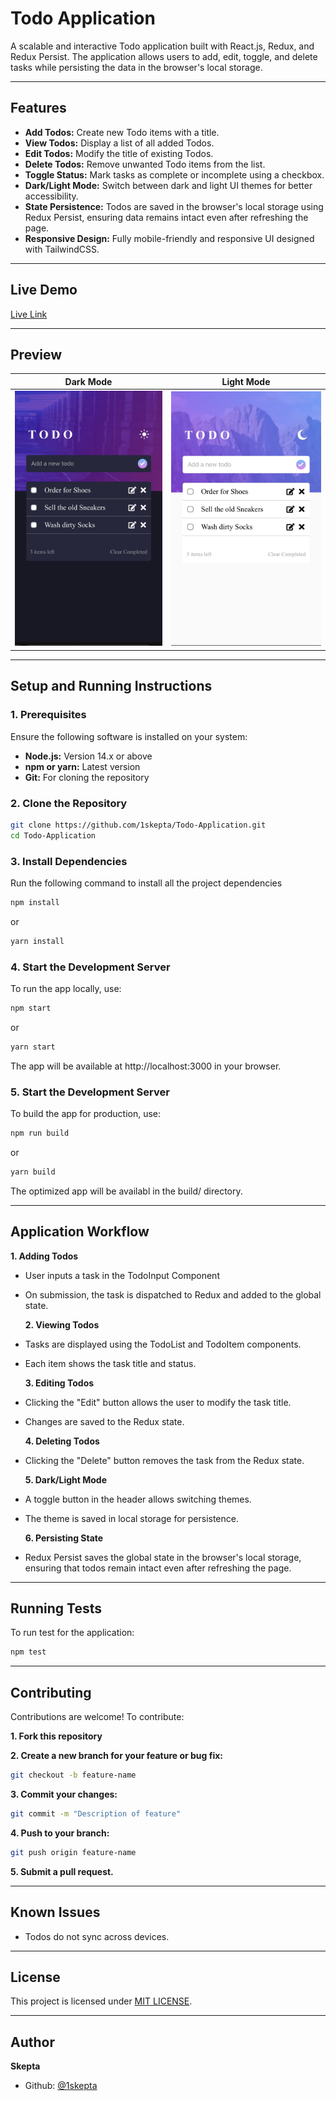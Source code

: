 # Todo Application

A scalable and interactive Todo application built with React.js, Redux, and Redux Persist. The application allows users to add, edit, toggle, and delete tasks while persisting the data in the browser's local storage.

---

## **Features**

- **Add Todos:** Create new Todo items with a title.
- **View Todos:** Display a list of all added Todos.
- **Edit Todos:** Modify the title of existing Todos.
- **Delete Todos:** Remove unwanted Todo items from the list.
- **Toggle Status:** Mark tasks as complete or incomplete using a checkbox.
- **Dark/Light Mode:** Switch between dark and light UI themes for better accessibility.
- **State Persistence:** Todos are saved in the browser's local storage using Redux Persist, ensuring data remains intact even after refreshing the page.
- **Responsive Design:** Fully mobile-friendly and responsive UI designed with TailwindCSS.

---

## **Live Demo**

[Live Link](https://todo-application-rho-weld.vercel.app/)

---

## **Preview**

| Dark Mode                                | Light Mode                                 |
| ---------------------------------------- | ------------------------------------------ |
| ![image](./src//assets/design/dark.jpeg) | ![image](./src//assets//design/light.jpeg) |

---

## **Setup and Running Instructions**

### **1. Prerequisites**

Ensure the following software is installed on your system:

- **Node.js:** Version 14.x or above
- **npm or yarn:** Latest version
- **Git:** For cloning the repository

### **2. Clone the Repository**

```bash
git clone https://github.com/1skepta/Todo-Application.git
cd Todo-Application
```

### **3. Install Dependencies**

Run the following command to install all the project dependencies

```bash
npm install
```

or

```bash
yarn install
```

### **4. Start the Development Server**

To run the app locally, use:

```bash
npm start
```

or

```bash
yarn start
```

The app will be available at http://localhost:3000 in your browser.

### **5. Start the Development Server**

To build the app for production, use:

```bash
npm run build
```

or

```bash
yarn build
```

The optimized app will be availabl in the build/ directory.

---

## **Application Workflow**

**1. Adding Todos**

- User inputs a task in the TodoInput Component
- On submission, the task is dispatched to Redux and added to the global state.

  **2. Viewing Todos**

- Tasks are displayed using the TodoList and TodoItem components.
- Each item shows the task title and status.

  **3. Editing Todos**

- Clicking the "Edit" button allows the user to modify the task title.
- Changes are saved to the Redux state.

  **4. Deleting Todos**

- Clicking the "Delete" button removes the task from the Redux state.

  **5. Dark/Light Mode**

- A toggle button in the header allows switching themes.
- The theme is saved in local storage for persistence.

  **6. Persisting State**

- Redux Persist saves the global state in the browser's local storage, ensuring that todos remain intact even after refreshing the page.

---

## **Running Tests**

To run test for the application:

```bash
npm test
```

---

## **Contributing**

Contributions are welcome! To contribute:

**1. Fork this repository**

**2. Create a new branch for your feature or bug fix:**

```bash
git checkout -b feature-name
```

**3. Commit your changes:**

```bash
git commit -m "Description of feature"
```

**4. Push to your branch:**

```bash
git push origin feature-name
```

**5. Submit a pull request.**

---

## **Known Issues**

- Todos do not sync across devices.

---

## **License**

This project is licensed under [MIT LICENSE](LICENSE).

---

## **Author**

**Skepta**

- Github: [@1skepta](https://github.com/1skepta)
